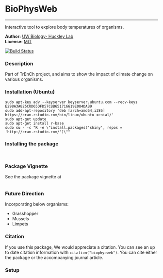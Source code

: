 # BioPhysWeb
--------------------------------------------------------------

Interactive tool to explore body temperatures of organisms.

**Author:** [UW Biology- Huckley Lab](https://trenchproject.github.io)<br>
**License:** [MIT](http://opensource.org/licenses/MIT)<br>

[![Build Status](https://travis-ci.org/trenchproject/biophysweb.svg?branch=master)](https://travis-ci.org/trenchproject/biophysweb)



### Description

Part of TrEnCh project, and aims to show the impact of climate change on various organisms.

### Installation (Ubuntu)


```
sudo apt-key adv --keyserver keyserver.ubuntu.com --recv-keys E298A3A825C0D65DFD57CBB651716619E084DAB9
sudo add-apt-repository 'deb [arch=amd64,i386] https://cran.rstudio.com/bin/linux/ubuntu xenial/'
sudo apt-get update
sudo apt-get install r-base
sudo su - -c "R -e \"install.packages('shiny', repos = 'http://cran.rstudio.com/')\""
```


### Installing the package

```{r}


```
### Package Vignette

See the package vignette at

```{r eval=FALSE}

```

### Future Direction

Incorporating below organisms:
* Grasshopper
* Mussels
* Limpets

### Citation

If you use this package, We would appreciate a citation. You can see an up to date citation information with `citation("biophysweb")`. You can cite either the package or the accompanying journal article.

### Setup

